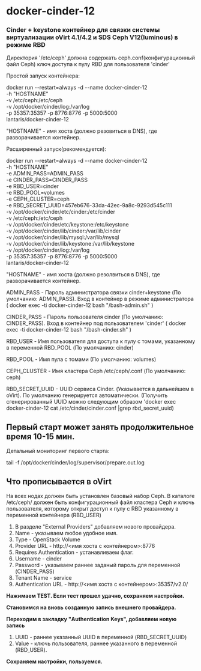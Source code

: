 # docker-cinder-12

### Cinder + keystone контейнер для связки системы виртуализации oVirt 4.1/4.2 и SDS Ceph V12(luminous) в режиме RBD


Директория '/etc/ceph' должна содержать ceph.conf(конфигурационный файл Ceph) ключ доступа к пулу RBD для пользователя 'cinder'

Простой запуск контейнера:

docker run --restart=always -d --name docker-cinder-12 \
-h "HOSTNAME" \
-v /etc/ceph:/etc/ceph \
-v /opt/docker/cinder/log:/var/log \
-p 35357:35357 -p 8776:8776 -p 5000:5000 \
lantaris/docker-cinder-12

"HOSTNAME" - имя хоста (должно резовиться в DNS), где разворачивается контейнер.

Расширенный запуск(рекомендуется):

docker run --restart=always -d --name docker-cinder-12 \
-h "HOSTNAME" \
-e ADMIN_PASS=ADMIN_PASS \
-e CINDER_PASS=CINDER_PASS \
-e RBD_USER=cinder \
-e RBD_POOL=volumes \
-e CEPH_CLUSTER=ceph \
-e RBD_SECRET_UUID=457eb676-33da-42ec-9a8c-9293d545c111 \
-v /opt/docker/cinder/etc/cinder:/etc/cinder \
-v /etc/ceph:/etc/ceph \
-v /opt/docker/cinder/etc/keystone:/etc/keystone \
-v /opt/docker/cinder/lib/cinder:/var/lib/cinder \
-v /opt/docker/cinder/lib/mysql:/var/lib/mysql \
-v /opt/docker/cinder/lib/keystone:/var/lib/keystone \
-v /opt/docker/cinder/log:/var/log \
-p 35357:35357 -p 8776:8776 -p 5000:5000 \
lantaris/docker-cinder-12

"HOSTNAME" - имя хоста (должно резолвиться в DNS), где разворачивается контейнер.

ADMIN_PASS - Пароль администратора связки cinder+keystone (По умолчанию: ADMIN_PASS).
             Вход в контейнер в режиме администратора ( docker exec -ti docker-cinder-12 bash "/bash-admin.sh" )

CINDER_PASS - Пароль пользователя cinder (По умолчанию: CINDER_PASS).
              Вход в контейнер под пользователем 'cinder' ( docker exec -ti docker-cinder-12 bash "/bash-cinder.sh" )

RBD_USER - Имя пользователя для доступа к пулу с томами, указанному в переменной RBD_POOL (По умолчанию: cinder)

RBD_POOL - Имя пула с томами (По умолчанию: volumes)

CEPH_CLUSTER - Имя кластера Ceph /etc/ceph/<ceph cluster>.conf (По умолчанию: ceph)
  
RBD_SECRET_UUID - UUID сервиса Cinder. (Указывается в дальнейшем в oVirt). По умолчанию генерируется автоматически.
                  (Получить сгенерированный UUID можно следующим образом 'docker exec docker-cinder-12 cat /etc/cinder/cinder.conf |grep rbd_secret_uuid)


## Первый старт может занять продолжительное время 10-15 мин.

Детальный мониторинг первого старта:

tail -f /opt/docker/cinder/log/supervisor/prepare.out.log

## Что прописывается в oVirt

На всех нодах должен быть установлен базовый набор Ceph. В каталоге /etc/ceph/ должен быть конфигурационный файл кластера Ceph и ключь пользователя, которому открыт доступ к пулу c RBD указанному в переменной контейнера (RBD_USER)

1. В разделе "External Providers" добавляем нового провайдера.
2. Name - указываем любое удобное имя.
3. Type - OpenStack Volume
4. Provider URL - http://<имя хоста с контейнером>:8776
5. Requires Authentication - устанавливаем флаг.
6. Username - cinder
7. Password - указываем раннее заданый пароль для переменной (CINDER_PASS)
8. Tenant Name - service
9. Authentication URL - http://<имя хоста с контейнером>:35357/v2.0/

**Нажимаем TEST. Если тест прошел удачно, сохраняем настройки.**

**Становимся на вновь созданную запись внешнего провайдера.**

**Переходим в закладку "Authentication Keys", добавляем новую запись**

1. UUID - раннее указанный UUID в переменной (RBD_SECRET_UUID)
2. Value - ключь пользователя, раннее указанного в переменной (RBD_USER). 

**Сохраняем настройки, пользуемся.**

